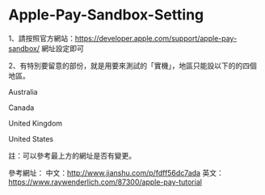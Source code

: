 # Apple-Pay-Sandbox-Setting

1、請按照官方網站：https://developer.apple.com/support/apple-pay-sandbox/ 網址設定即可

2、有特別要留意的部份，就是用要來測試的「實機」，地區只能設以下的的四個地區。

Australia

Canada

United Kingdom

United States

註：可以參考最上方的網址是否有變更。

參考網址：
中文：http://www.jianshu.com/p/fdff56dc7ada
英文：https://www.raywenderlich.com/87300/apple-pay-tutorial

